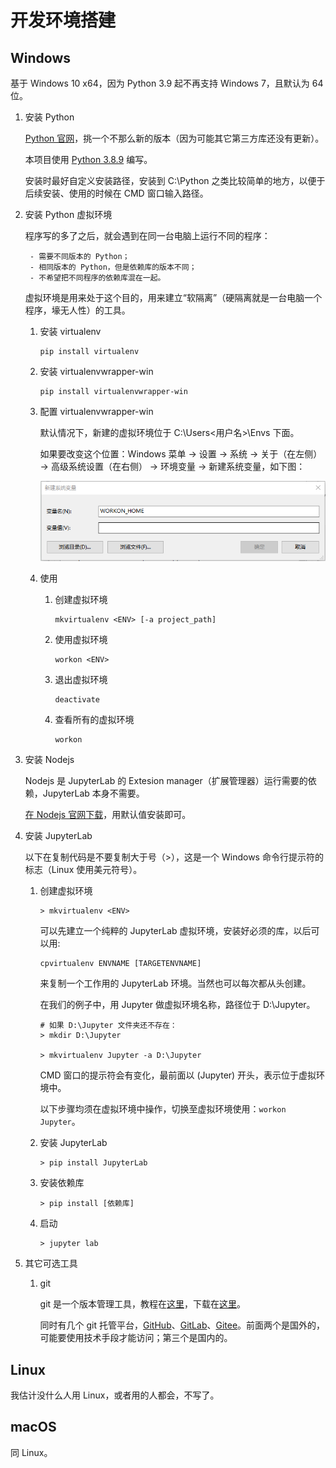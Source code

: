 # 开发环境搭建

## Windows

基于 Windows 10 x64，因为 Python 3.9 起不再支持 Windows 7，且默认为 64 位。

1. 安装 Python

    [Python 官网](https://www.python.org/)，挑一个不那么新的版本（因为可能其它第三方库还没有更新）。

    本项目使用 [Python 3.8.9](https://www.python.org/ftp/python/3.8.9/python-3.8.9-amd64.exe) 编写。
      
    安装时最好自定义安装路径，安装到 C:\Python 之类比较简单的地方，以便于后续安装、使用的时候在 CMD 窗口输入路径。

2. 安装 Python 虚拟环境

    程序写的多了之后，就会遇到在同一台电脑上运行不同的程序：

        - 需要不同版本的 Python；
        - 相同版本的 Python，但是依赖库的版本不同；
        - 不希望把不同程序的依赖库混在一起。


    虚拟环境是用来处于这个目的，用来建立“软隔离”（硬隔离就是一台电脑一个程序，壕无人性）的工具。

    1. 安装 virtualenv
      
        ```
        pip install virtualenv
        ```
      
    2. 安装 virtualenvwrapper-win
      
        ```
        pip install virtualenvwrapper-win
        ```
      
    3. 配置 virtualenvwrapper-win
      
        默认情况下，新建的虚拟环境位于 C:\Users\<用户名>\Envs 下面。
         
        如果要改变这个位置：Windows 菜单 -> 设置 -> 系统 -> 关于（在左侧） -> 高级系统设置（在右侧） -> 环境变量 -> 新建系统变量，如下图：
         
        ![virtualenvwrapper_workon_home](pictures/virtualenvwrapper_workon_home.png)

    4. 使用
    
        1. 创建虚拟环境
        
            ```
            mkvirtualenv <ENV> [-a project_path]
            ```
        
        2. 使用虚拟环境
        
            ```
            workon <ENV>
            ```
        
        3. 退出虚拟环境
        
            ```
            deactivate
            ```
        
        4. 查看所有的虚拟环境
        
            ```
            workon
            ```
        
3. 安装 Nodejs

    Nodejs 是 JupyterLab 的 Extesion manager（扩展管理器）运行需要的依赖，JupyterLab 本身不需要。
    
    [在 Nodejs 官网下载](https://nodejs.org/zh-cn/download/)，用默认值安装即可。

4. 安装 JupyterLab

    以下在复制代码是不要复制大于号（>），这是一个 Windows 命令行提示符的标志（Linux 使用美元符号）。

    1. 创建虚拟环境
    
       ```
       > mkvirtualenv <ENV>
       ```
       
       可以先建立一个纯粹的 JupyterLab 虚拟环境，安装好必须的库，以后可以用:
       
       ```
       cpvirtualenv ENVNAME [TARGETENVNAME]
       ```
       
       来复制一个工作用的 JupyterLab 环境。当然也可以每次都从头创建。
       
       在我们的例子中，用 Jupyter 做虚拟环境名称，路径位于 D:\Jupyter。
       
       ```
       # 如果 D:\Jupyter 文件夹还不存在：
       > mkdir D:\Jupyter
       
       > mkvirtualenv Jupyter -a D:\Jupyter
       ```
       
       CMD 窗口的提示符会有变化，最前面以 (Jupyter) 开头，表示位于虚拟环境中。
       
       以下步骤均须在虚拟环境中操作，切换至虚拟环境使用：`workon Jupyter`。
       
    2. 安装 JupyterLab
    
        ```
        > pip install JupyterLab
        ```
    
    3. 安装依赖库
    
        ```
        > pip install [依赖库]
        ```
        
    4. 启动
    
        ```
        > jupyter lab
        ```

5. 其它可选工具

    1. git
    
        git 是一个版本管理工具，教程在[这里](https://git-scm.com/book/zh/v2)，下载在[这里](https://git-scm.com/downloads)。
        
        同时有几个 git 托管平台，[GitHub](https://github.com/)、[GitLab](https://gitlab.com/)、[Gitee](https://gitee.com/)。前面两个是国外的，可能要使用技术手段才能访问；第三个是国内的。


## Linux

我估计没什么人用 Linux，或者用的人都会，不写了。


## macOS

同 Linux。
